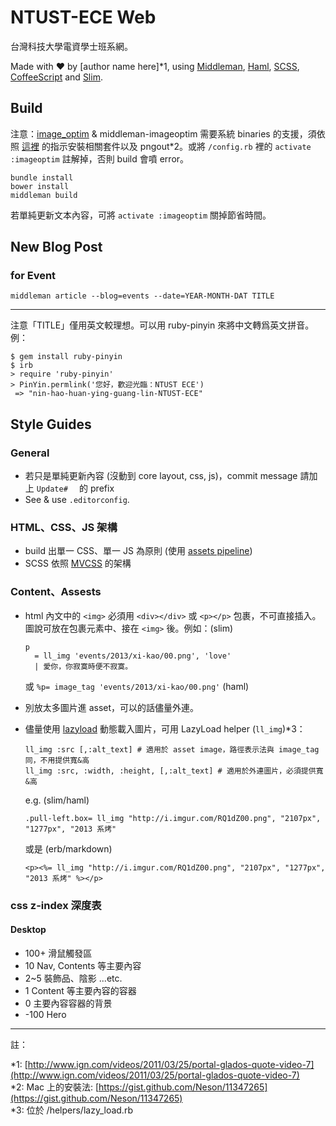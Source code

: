 NTUST-ECE Web
=============

台灣科技大學電資學士班系網。

Made with ♥ by \[author name here\]*1, using [Middleman][1], [Haml][2], [SCSS][3], [CoffeeScript][4] and [Slim][5].

## Build

注意：[image_optim](https://github.com/toy/image_optim) & middleman-imageoptim 需要系統 binaries 的支援，須依照 [這裡](https://github.com/toy/image_optim#binaries-installation) 的指示安裝相關套件以及 pngout*2。或將 `/config.rb` 裡的 `activate :imageoptim` 註解掉，否則 build 會噴 error。

```
bundle install
bower install
middleman build
```

若單純更新文本內容，可將 `activate :imageoptim` 關掉節省時間。

## New Blog Post

### for Event

```
middleman article --blog=events --date=YEAR-MONTH-DAT TITLE
```

* * *

注意「TITLE」僅用英文較理想。可以用 ruby-pinyin 來將中文轉爲英文拼音。例：

```
$ gem install ruby-pinyin
$ irb
> require 'ruby-pinyin'
> PinYin.permlink('您好，歡迎光臨：NTUST ECE')
 => "nin-hao-huan-ying-guang-lin-NTUST-ECE"
```


## Style Guides

### General

- 若只是單純更新內容 (沒動到 core layout, css, js)，commit message 請加上 `Update#  ` 的 prefix
- See & use `.editorconfig`.

### HTML、CSS、JS 架構

- build 出單一 CSS、單一 JS 為原則 (使用 [assets pipeline](http://middlemanapp.com/basics/asset-pipeline/))
- SCSS 依照 [MVCSS](http://mvcss.github.io/) 的架構

### Content、Assests

- html 內文中的 `<img>` 必須用 `<div></div>` 或 `<p></p>` 包裹，不可直接插入。圖說可放在包裹元素中、接在 `<img>` 後。例如：(slim)

  ```slim
  p 
    = ll_img 'events/2013/xi-kao/00.png', 'love'
    | 愛你，你寂寞時便不寂寞。
  ```  
  或 `%p= image_tag 'events/2013/xi-kao/00.png'` (haml)

- 別放太多圖片進 asset，可以的話儘量外連。
- 儘量使用 [lazyload](http://www.appelsiini.net/projects/lazyload) 動態載入圖片，可用 LazyLoad helper (`ll_img`)*3：

  ```
  ll_img :src [,:alt_text] # 適用於 asset image，路徑表示法與 image_tag 同，不用提供寬&高
  ll_img :src, :width, :height, [,:alt_text] # 適用於外連圖片，必須提供寬&高
  ```
  e.g. (slim/haml)
  
  ```
  .pull-left.box= ll_img "http://i.imgur.com/RQ1dZ00.png", "2107px", "1277px", "2013 系烤"
  ```
  或是 (erb/markdown)
  
  ```
  <p><%= ll_img "http://i.imgur.com/RQ1dZ00.png", "2107px", "1277px", "2013 系烤" %></p>
  ```

### css z-index 深度表

#### Desktop

- 100+ 滑鼠觸發區
- 10 Nav, Contents 等主要內容
- 2~5 裝飾品、陰影 ...etc.
- 1 Content 等主要內容的容器
- 0 主要內容容器的背景
- -100 Hero


[1]: http://middlemanapp.com
[2]: http://haml.info
[3]: http://sass-lang.com
[4]: http://coffeescript.org
[5]: http://slim-lang.com

- - -

註：

\*1: [http://www.ign.com/videos/2011/03/25/portal-glados-quote-video-7](http://www.ign.com/videos/2011/03/25/portal-glados-quote-video-7)  
\*2: Mac 上的安裝法: [https://gist.github.com/Neson/11347265](https://gist.github.com/Neson/11347265)  
\*3: 位於 /helpers/lazy_load.rb